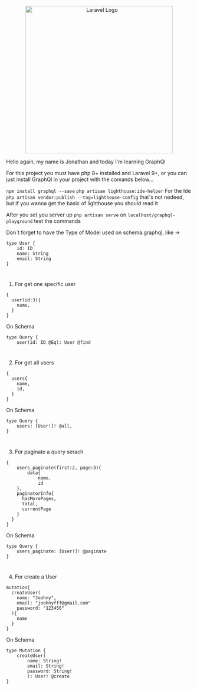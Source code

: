 <p align="center"><a href="https://laravel.com" target="_blank"><img src="https://raw.githubusercontent.com/laravel/art/master/logo-lockup/5%20SVG/2%20CMYK/1%20Full%20Color/laravel-logolockup-cmyk-red.svg" width="400" alt="Laravel Logo"></a></p>

Hello again, my name is Jonathan and today I'm learning GraphQl

For this project you must have php 8+ installed and Laravel 9+, or you can just install GraphQl in your project with the comands below...

```npm install graphql --save```
```php artisan lighthouse:ide-helper```
For the Ide 
```php artisan vendor:publish --tag=lighthouse-config```
that`s not nedeed, but if you wanna get the basic of lighthouse you should read it




After you set you server up ```php artisan serve``` on ```localhost/graphql-playground``` test the commands

Don`t forget to have the Type of Model used on schema.graphql, like ->
```
type User {
    id: ID
    name: String
    email: String
}
```
#
1. For get one specific user
```
{
  user(id:3){
    name,
  }
}
```
On Schema
```
type Query {
    user(id: ID @Eq): User @find
```
#
2. For get all users
```
{  
  users{
    name,
    id,
  }
}
```
On Schema
```
type Query {
    users: [User!]! @all,
}

```
#
3. For paginate a query serach
```
{
    users_paginate(first:2, page:3){
        data{
            name,
            id
    },
    paginatorInfo{
      hasMorePages,
      total,
      currentPage
    }
  }
}
```
On Schema
```
type Query {
    users_paginate: [User!]! @paginate
}
```
#
4. For create a User
```
mutation{
  createUser(
    name: "Joohny", 
    email: "joohnyfff@gmail.com"
  	password: "123456"
  ){
    name
  }
}
```
On Schema
```
type Mutation {
    createUser(
        name: String!
        email: String!
        password: String!
        ): User! @create
}
```
